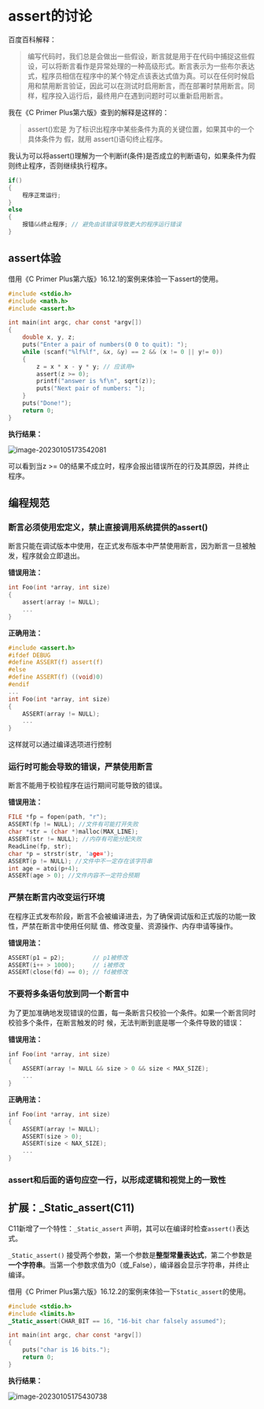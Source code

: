 # assert的讨论



百度百科解释：

> 编写代码时，我们总是会做出一些假设，断言就是用于在代码中捕捉这些假设，可以将断言看作是异常处理的一种高级形式。断言表示为一些布尔表达式，程序员相信在程序中的某个特定点该表达式值为真。可以在任何时候启用和禁用断言验证，因此可以在测试时启用断言，而在部署时禁用断言。同样，程序投入运行后，最终用户在遇到问题时可以重新启用断言。

我在《C Primer Plus第六版》查到的解释是这样的：

> assert()宏是 为了标识出程序中某些条件为真的关键位置，如果其中的一个具体条件为 假，就用 assert()语句终止程序。

我认为可以将assert()理解为一个判断if(条件)是否成立的判断语句，如果条件为假则终止程序，否则继续执行程序。

```c
if()
{
	程序正常运行;
}
else
{
	报错&&终止程序; // 避免由该错误导致更大的程序运行错误
}
```

## assert体验

借用《C Primer Plus第六版》16.12.1的案例来体验一下assert的使用。

```c
#include <stdio.h>
#include <math.h>
#include <assert.h>

int main(int argc, char const *argv[])
{
    double x, y, z;
    puts("Enter a pair of numbers(0 0 to quit): ");
    while (scanf("%lf%lf", &x, &y) == 2 && (x != 0 || y!= 0))
    {
        z = x * x - y * y; // 应该用+
        assert(z >= 0);
        printf("answer is %f\n", sqrt(z));
        puts("Next pair of numbers: ");
    }
    puts("Done!");
    return 0;
}
```

**执行结果：**

![image-20230105173542081](https://wjx-pic.oss-cn-hangzhou.aliyuncs.com/images/image-20230105173542081.png)

可以看到当z >= 0的结果不成立时，程序会报出错误所在的行及其原因，并终止程序。

## 编程规范

### 断言必须使用宏定义，禁止直接调用系统提供的assert()

断言只能在调试版本中使用，在正式发布版本中严禁使用断言，因为断言一旦被触发，程序就会立即退出。

**错误用法：**

```c
int Foo(int *array, int size)
{
	assert(array != NULL);
	...
}
```

**正确用法：**

```c
#include <assert.h>
#ifdef DEBUG
#define ASSERT(f) assert(f)
#else
#define ASSERT(f) ((void)0)
#endif
...
int Foo(int *array, int size)
{
	ASSERT(array != NULL);
	...
}
```

这样就可以通过编译选项进行控制

### 运行时可能会导致的错误，严禁使用断言

断言不能用于校验程序在运行期间可能导致的错误。

**错误用法：**

```c
FILE *fp = fopen(path, "r");
ASSERT(fp != NULL); //文件有可能打开失败
char *str = (char *)malloc(MAX_LINE);
ASSERT(str != NULL); //内存有可能分配失败
ReadLine(fp, str);
char *p = strstr(str, 'age=');
ASSERT(p != NULL); //文件中不一定存在该字符串
int age = atoi(p+4);
ASSERT(age > 0); //文件内容不一定符合预期
```

### 严禁在断言内改变运行环境

在程序正式发布阶段，断言不会被编译进去，为了确保调试版和正式版的功能一致性，严禁在断言中使用任何赋 值、修改变量、资源操作、内存申请等操作。

**错误用法：**

```c
ASSERT(p1 = p2);        // p1被修改
ASSERT(i++ > 1000);     // i被修改
ASSERT(close(fd) == 0); // fd被修改
```

### 不要将多条语句放到同一个断言中

为了更加准确地发现错误的位置，每一条断言只校验一个条件。如果一个断言同时校验多个条件，在断言触发的时 候，无法判断到底是哪一个条件导致的错误：

**错误用法：**

```c
inf Foo(int *array, int size)
{
	ASSERT(array != NULL && size > 0 && size < MAX_SIZE);
    ...
}
```

**正确用法：**

```c
inf Foo(int *array, int size)
{
	ASSERT(array != NULL);
	ASSERT(size > 0);
	ASSERT(size < NAX_SIZE);
    ...
}
```

### assert和后面的语句应空一行，以形成逻辑和视觉上的一致性





## 扩展：_Static_assert(C11)

C11新增了一个特性：`_Static_assert` 声明，其可以在编译时检查`assert()`表达式。

`_Static_assert()` 接受两个参数，第一个参数是**整型常量表达式**，第二个参数是**一个字符串**。当第一个参数求值为0（或_False），编译器会显示字符串，并终止编译。

借用《C Primer Plus第六版》16.12.2的案例来体验一下`Static_assert`的使用。

```c
#include <stdio.h>
#include <limits.h>
_Static_assert(CHAR_BIT == 16, "16-bit char falsely assumed");

int main(int argc, char const *argv[])
{
    puts("char is 16 bits.");
    return 0;
}
```

**执行结果：**

![image-20230105175430738](https://wjx-pic.oss-cn-hangzhou.aliyuncs.com/images/image-20230105175430738.png)